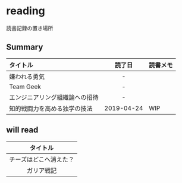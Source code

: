 # reading

読書記録の置き場所

## Summary

| タイトル | 読了日 | 読書メモ |
|:---|:---:|:---|
| 嫌われる勇気 | - | |
| Team Geek | - | |
| エンジニアリング組織論への招待 | - | |
| 知的戦闘力を高める独学の技法 | 2019-04-24 | WIP |

## will read

| タイトル |
|:---:|
| チーズはどこへ消えた？ |
| ガリア戦記 |
